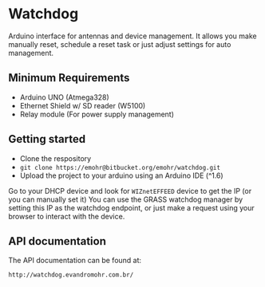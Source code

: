# Watchdog
Arduino interface for antennas and device management. It allows you make manually reset, schedule a reset task or just adjust settings for auto management.


## Minimum Requirements

 * Arduino UNO (Atmega328)
 * Ethernet Shield w/ SD reader (W5100)
 * Relay module (For power supply management)

## Getting started

 * Clone the respository
 * ``` git clone https://emohr@bitbucket.org/emohr/watchdog.git ```
 * Upload the project to your arduino using an Arduino IDE (^1.6)

Go to your DHCP device and look for `WIZnetEFFEED` device to get the IP (or you can manually set it)
You can use the GRASS watchdog manager by setting this IP as the watchdog endpoint, or just make a request using your browser to interact with the device.

## API documentation

The API documentation can be found at:


```
http://watchdog.evandromohr.com.br/
```

